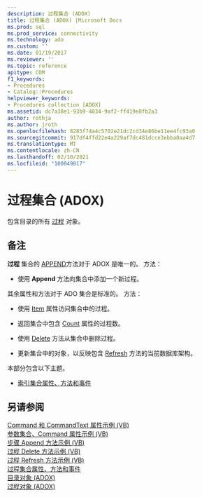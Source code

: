 ```yaml
---
description: 过程集合 (ADOX)
title: 过程集合 (ADOX) |Microsoft Docs
ms.prod: sql
ms.prod_service: connectivity
ms.technology: ado
ms.custom: ''
ms.date: 01/19/2017
ms.reviewer: ''
ms.topic: reference
apitype: COM
f1_keywords:
- Procedures
- Catalog::Procedures
helpviewer_keywords:
- Procedures collection [ADOX]
ms.assetid: dc7a38e1-93b9-4034-9af2-ff419e8fb2a3
author: rothja
ms.author: jroth
ms.openlocfilehash: 8285f74a4c5702e21dc2cd34e86be11ee4fc93a0
ms.sourcegitcommit: 917df4ffd22e4a229af7dc481dcce3ebba0aa4d7
ms.translationtype: MT
ms.contentlocale: zh-CN
ms.lasthandoff: 02/10/2021
ms.locfileid: "100049817"
---
```

# <a name="procedures-collection-adox"></a>过程集合 (ADOX)
包含目录的所有 [过程](./procedure-object-adox.md) 对象。  
  
## <a name="remarks"></a>备注  
 **过程** 集合的 [APPEND](./append-method-adox-procedures.md)方法对于 ADOX 是唯一的。 方法：  
  
-   使用 **Append** 方法向集合中添加一个新过程。  
  
 其余属性和方法对于 ADO 集合是标准的。 方法：  
  
-   使用 [Item](../ado-api/item-property-ado.md) 属性访问集合中的过程。  
  
-   返回集合中包含 [Count](../ado-api/count-property-ado.md) 属性的过程数。  
  
-   使用 [Delete](./delete-method-adox-collections.md) 方法从集合中删除过程。  
  
-   更新集合中的对象，以反映包含 [Refresh](../ado-api/refresh-method-ado.md) 方法的当前数据库架构。  
  
 本部分包含以下主题。  
  
-   [索引集合属性、方法和事件](./indexes-collection-properties-methods-and-events.md)  
  
## <a name="see-also"></a>另请参阅  
 [Command 和 CommandText 属性示例 (VB) ](./command-and-commandtext-properties-example-vb.md)   
 [参数集合、Command 属性示例 (VB) ](./parameters-collection-command-property-example-vb.md)   
 [步骤 Append 方法示例 (VB) ](./procedures-append-method-example-vb.md)   
 [过程 Delete 方法示例 (VB) ](./procedures-delete-method-example-vb.md)   
 [过程 Refresh 方法示例 (VB) ](./procedures-refresh-method-example-vb.md)   
 [过程集合属性、方法和事件](./procedures-collection-properties-methods-and-events.md)   
 [目录对象 (ADOX) ](./catalog-object-adox.md)   
 [过程对象 (ADOX)](./procedure-object-adox.md)